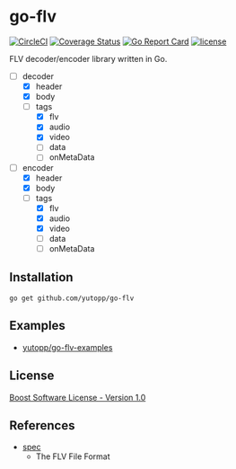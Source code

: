 # go-flv

[![CircleCI](https://circleci.com/gh/yutopp/go-flv.svg?style=svg)](https://circleci.com/gh/yutopp/go-flv)
[![Coverage Status](https://coveralls.io/repos/github/yutopp/go-flv/badge.svg)](https://coveralls.io/github/yutopp/go-flv)
[![Go Report Card](https://goreportcard.com/badge/github.com/yutopp/go-flv)](https://goreportcard.com/report/github.com/yutopp/go-flv)
[![license](https://img.shields.io/github/license/yutopp/go-flv.svg)](https://github.com/yutopp/go-flv/blob/master/LICENSE_1_0.txt)

FLV decoder/encoder library written in Go.

- [ ] decoder
  - [x] header
  - [x] body
  - [ ] tags
    - [x] flv
    - [x] audio
    - [x] video
    - [ ] data
    - [ ] onMetaData
- [ ] encoder
  - [x] header
  - [x] body
  - [ ] tags
    - [x] flv
    - [x] audio
    - [x] video
    - [ ] data
    - [ ] onMetaData
  
## Installation

```
go get github.com/yutopp/go-flv
```

## Examples

- [yutopp/go-flv-examples](https://github.com/yutopp/go-flv-examples)

## License

[Boost Software License - Version 1.0](./LICENSE_1_0.txt)

## References

- [spec](https://wwwimages2.adobe.com/content/dam/acom/en/devnet/flv/video_file_format_spec_v10.pdf)
  - The FLV File Format
